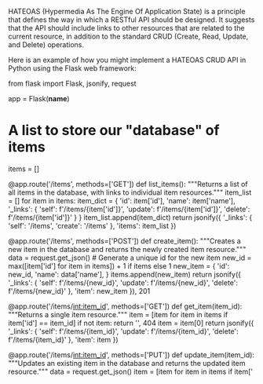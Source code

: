 HATEOAS (Hypermedia As The Engine Of Application State) is a principle that defines the way in which a RESTful API should be designed. It suggests that the API should include links to other resources that are related to the current resource, in addition to the standard CRUD (Create, Read, Update, and Delete) operations.

Here is an example of how you might implement a HATEOAS CRUD API in Python using the Flask web framework:

from flask import Flask, jsonify, request

app = Flask(__name__)

# A list to store our "database" of items
items = []

@app.route('/items', methods=['GET'])
def list_items():
    """Returns a list of all items in the database, with links to individual item resources."""
    item_list = []
    for item in items:
        item_dict = {
            'id': item['id'],
            'name': item['name'],
            '_links': {
                'self': f'/items/{item['id']}',
                'update': f'/items/{item['id']}',
                'delete': f'/items/{item['id']}'
            }
        }
        item_list.append(item_dict)
    return jsonify({
        '_links': {
            'self': '/items',
            'create': '/items'
        },
        'items': item_list
    })

@app.route('/items', methods=['POST'])
def create_item():
    """Creates a new item in the database and returns the newly created item resource."""
    data = request.get_json()
    # Generate a unique id for the new item
    new_id = max([item['id'] for item in items]) + 1 if items else 1
    new_item = {
        'id': new_id,
        'name': data['name'],
    }
    items.append(new_item)
    return jsonify({
        '_links': {
            'self': f'/items/{new_id}',
            'update': f'/items/{new_id}',
            'delete': f'/items/{new_id}'
        },
        'item': new_item
    }), 201

@app.route('/items/<int:item_id>', methods=['GET'])
def get_item(item_id):
    """Returns a single item resource."""
    item = [item for item in items if item['id'] == item_id]
    if not item:
        return '', 404
    item = item[0]
    return jsonify({
        '_links': {
            'self': f'/items/{item_id}',
            'update': f'/items/{item_id}',
            'delete': f'/items/{item_id}'
        },
        'item': item
    })

@app.route('/items/<int:item_id>', methods=['PUT'])
def update_item(item_id):
    """Updates an existing item in the database and returns the updated item resource."""
    data = request.get_json()
    item = [item for item in items if item['
